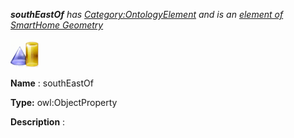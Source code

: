 ___southEastOf__ 
 has
 [Category:OntologyElement](../../Category/OntologyElement "Category:OntologyElement") 
 and is an
 [element of](../../Property/ElementOf "Property:ElementOf") 
[SmartHome Geometry](../../Submissions/SmartHome_Geometry "Submissions:SmartHome Geometry")_




  





[![ObjectProperty](../images/thumb/c/c3/ObjectProperty.gif/45px-ObjectProperty.gif)](../../Image/ObjectProperty.gif "ObjectProperty")


__Name__ 
 : southEastOf
 



__Type:__ 
 owl:ObjectProperty
 



__Description__ 
 :